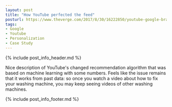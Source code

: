```yaml
---
layout: post
title: "How YouTube perfected the feed"
posturl: https://www.theverge.com/2017/8/30/16222850/youtube-google-brain-algorithm-video-recommendation-personalized-feed
tags:
- Google
- Youtube
- Personalization
- Case Study
---
```


{% include post_info_header.md %}

Nice description of YouTube's changed recommendation algorithm that was based on machine learning with some numbers. Feels like the issue remains that it works from past data: so once you watch a video about how to fix your washing machine, you may keep seeing videos of other washing machines.

<!--more-->
{% include post_info_footer.md %}
